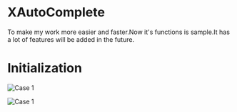 # XAutoComplete
To make my work more easier and faster.Now it's functions is sample.It has a lot of features will be added in the future.

# Initialization

![Case 1](https://img.alicdn.com/imgextra/i1/373400920/TB2nXS_iVXXXXX4XXXXXXXXXXXX_!!373400920.gif)


![Case 1](https://img.alicdn.com/imgextra/i3/373400920/TB2UXmTiVXXXXXwXpXXXXXXXXXX_!!373400920.gif)
